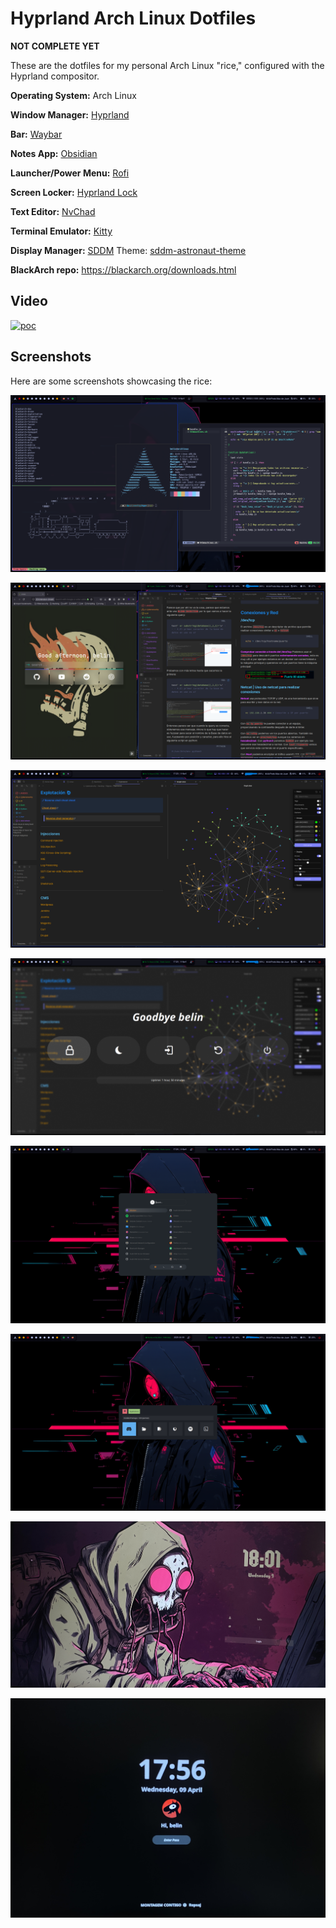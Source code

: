 # Hyprland Arch Linux Dotfiles

**NOT COMPLETE YET**

These are the dotfiles for my personal Arch Linux "rice," configured with the Hyprland compositor.

**Operating System:** Arch Linux

**Window Manager:** [Hyprland](https://hyprland.org/) 

**Bar:** [Waybar](https://github.com/Alexays/Waybar) 

**Notes App:** [Obsidian](https://obsidian.md/) 

**Launcher/Power Menu:** [Rofi](https://github.com/adi1090x/rofi) 

**Screen Locker:** [Hyprland Lock](https://wiki.hyprland.org/Utilities/Hyprlock/) 

**Text Editor:** [NvChad](https://nvchad.com/) 

**Terminal Emulator:** [Kitty](https://sw.kovidgoyal.net/kitty/) 

**Display Manager:** [SDDM](https://github.com/sddm/sddm) Theme: [sddm-astronaut-theme](https://github.com/Keyitdev/sddm-astronaut-theme)

**BlackArch repo:** https://blackarch.org/downloads.html


## Video 

[![poc](/images/poc.png])](https://youtu.be/lpfnx4CC9cw)

## Screenshots

Here are some screenshots showcasing the rice:

![Rice Screenshot 1](/images/rice_1.png)

![Rice Screenshot 2](/images/rice_2.png)

![Rice Screenshot 3](/images/rice_3.png)

![Rice Screenshot 4](/images/rice_4.png)

![Rice Screenshot 5](/images/rice_5.png)

![Rice Screenshot 6](/images/rice_6.png)

![Rice Screenshot 7](/images/rice_7.jpg)

![Rice Screenshot 8](/images/rice_8.jpg)
